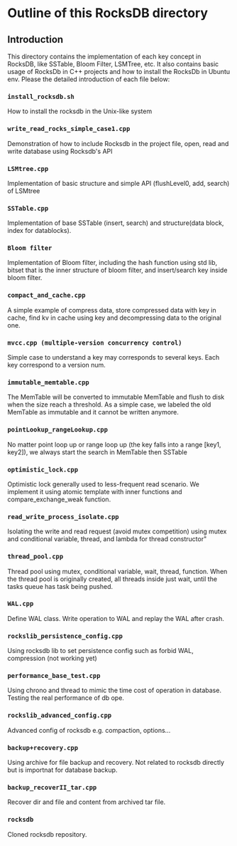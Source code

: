 # Outline of this RocksDB directory

## Introduction
This directory contains the implementation of each key concept in RocksDB, like SSTable, Bloom Filter, LSMTree, etc. It also contains basic usage of RocksDb in C++ projects and how to install the RocksDb in Ubuntu env. Please the detailed introduction of each file below:

### `install_rocksdb.sh`
How to install the rocksdb in the Unix-like system

### `write_read_rocks_simple_case1.cpp`
Demonstration of how to include Rocksdb in the project file, open, read and write database using Rocksdb's API

### `LSMtree.cpp`
Implementation of basic structure and simple API (flushLevel0, add, search) of LSMtree

### `SSTable.cpp`
Implementation of base SSTable (insert, search) and structure(data block, index for datablocks).

### `Bloom filter`
Implementation of Bloom filter, including the hash function using std lib, bitset that is the inner structure of bloom filter, and insert/search key inside bloom filter. 

### `compact_and_cache.cpp`
A simple example of compress data, store compressed data with key in cache, find kv in cache using key and decompressing data to the original one. 

### `mvcc.cpp (multiple-version concurrency control)`
Simple case to understand a key may corresponds to several keys. Each key correspond to a version num.

### `immutable_memtable.cpp`
The MemTable will be converted to immutable MemTable and flush to disk when the size reach a threshold. As a simple case, we labeled the old MemTable as immutable and it cannot be written anymore.

### `pointLookup_rangeLookup.cpp`
No matter point loop up or range loop up (the key falls into a range [key1, key2]), we always start the search in MemTable then SSTable

### `optimistic_lock.cpp`
Optimistic lock generally used to less-frequent read scenario. We implement it using atomic template with inner functions and compare_exchange_weak function.

### `read_write_process_isolate.cpp`
Isolating the write and read request (avoid mutex competition) using mutex and conditional variable, thread, and lambda for thread constructor"

### `thread_pool.cpp`
Thread pool using mutex, conditional variable, wait, thread, function. When the thread pool is originally created, all threads inside just wait, until the tasks queue has task being pushed. 

### `WAL.cpp`
Define WAL class. Write operation to WAL and replay the WAL after crash.

### `rockslib_persistence_config.cpp`
Using rocksdb lib to set persistence config such as forbid WAL, compression (not working yet)

### `performance_base_test.cpp`
Using chrono and thread to mimic the time cost of operation in database. Testing the real performance of db ope.

### `rockslib_advanced_config.cpp`
Advanced config of rocksdb e.g. compaction, options...

### `backup+recovery.cpp`
Using archive for file backup and recovery. Not related to rocksdb directly but is importnat for database backup. 

### `backup_recoverII_tar.cpp`
Recover dir and file and content from archived tar file.

### `rocksdb`
Cloned rocksdb repository. 
